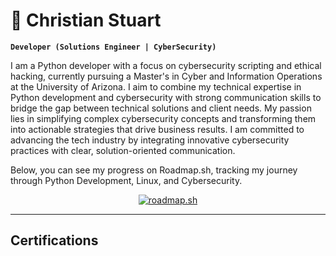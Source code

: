 # 🔭 Christian Stuart  
**`Developer (Solutions Engineer | CyberSecurity)`**

I am a Python developer with a focus on cybersecurity scripting and ethical hacking, currently pursuing a Master's in Cyber and Information Operations at the University of Arizona. I aim to combine my technical expertise in Python development and cybersecurity with strong communication skills to bridge the gap between technical solutions and client needs. My passion lies in simplifying complex cybersecurity concepts and transforming them into actionable strategies that drive business results. I am committed to advancing the tech industry by integrating innovative cybersecurity practices with clear, solution-oriented communication.

Below, you can see my progress on Roadmap.sh, tracking my journey through Python Development, Linux, and Cybersecurity.

<div align="center">
  
[![roadmap.sh](https://roadmap.sh/card/wide/65c9408fd789a518cf2d5551?variant=dark&roadmaps=cyber-security%2Cpython%2Clinux)](https://roadmap.sh)

</div>

---

## Certifications

<div align="center">

</div>




